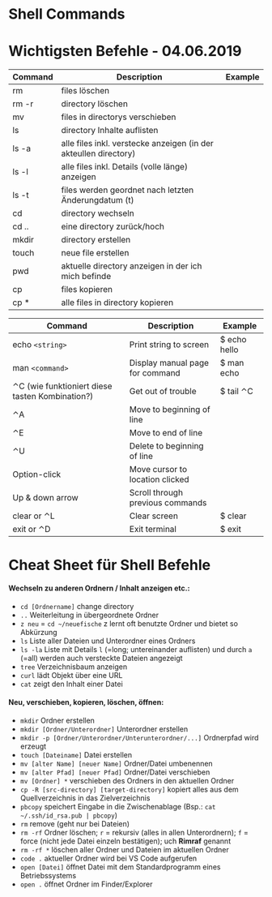 # Shell Commands

# Wichtigsten Befehle  - 04.06.2019

Command    | Description| Example
---------|------|---------------
|rm    |    files löschen
|rm -r |   directory löschen
|mv   |   files in directorys verschieben
|ls   |   directory Inhalte auflisten
|ls -a| alle files inkl. verstecke anzeigen (in der akteullen directory)
|ls -l| alle files inkl. Details (volle länge) anzeigen
|ls -t| files werden geordnet nach letzten Änderungdatum (t)
|cd   | directory wechseln|
|cd .. | eine directory zurück/hoch
|mkdir | directory erstellen
|touch | neue file erstellen
|pwd | aktuelle directory anzeigen in der ich mich befinde
|cp | files kopieren     
|cp * | alle files in directory kopieren




Command	|Description|	Example
----|-------|--------
echo `<string>`	|Print string to screen	|$ echo hello
man `<command>`	|Display manual page for command|	$ man echo
⌃C (wie funktioniert diese tasten Kombination?)|	Get out of trouble	|$ tail ⌃C
⌃A|	Move to beginning of line	|
⌃E|	Move to end of line	|
⌃U|	Delete to beginning of line	|
Option-click|	Move cursor to location clicked	|
Up & down arrow	|Scroll through previous commands|	
clear or ⌃L	|Clear screen	|$ clear
exit or ⌃D	|Exit terminal|	$ exit




# Cheat Sheet für **Shell Befehle** 

#### Wechseln zu anderen Ordnern / Inhalt anzeigen etc.:

- `cd [Ordnername]` change directory
- `..` Weiterleitung in übergeordnete Ordner
- `z neu` = `cd ~/neuefische` z lernt oft benutzte Ordner und bietet so Abkürzung
- `ls` Liste aller Dateien und Unterordner eines Ordners
- `ls -la` Liste mit Details `l` (=long; untereinander auflisten) und durch `a` (=all) werden auch versteckte Dateien angezeigt
- `tree` Verzeichnisbaum anzeigen
- `curl` lädt Objekt über eine URL
- `cat` zeigt den Inhalt einer Datei

#### Neu, verschieben, kopieren, löschen, öffnen:

- `mkdir` Ordner erstellen
- `mkdir [Ordner/Unterordner]` Unterordner erstellen
- `mkdir -p [Ordner/Unterordner/Unterunterordner/...]` Ordnerpfad wird erzeugt
- `touch [Dateiname]` Datei erstellen
- `mv [alter Name] [neuer Name]` Ordner/Datei umbenennen
- `mv [alter Pfad] [neuer Pfad]` Ordner/Datei verschieben
- `mv [Ordner] *` verschieben des Ordners in den aktuellen Ordner
- `cp -R [src-directory] [target-directory]` kopiert alles aus dem Quellverzeichnis in das Zielverzeichnis
- `pbcopy` speichert Eingabe in die Zwischenablage (Bsp.: `cat ~/.ssh/id_rsa.pub | pbcopy`)
- `rm` remove (geht nur bei Dateien)
- `rm -rf` Ordner löschen; `r` = rekursiv (alles in allen Unterordnern); `f` = force (nicht jede Datei einzeln bestätigen); uch **Rimraf** genannt
- `rm -rf *` löschen aller Ordner und Dateien im aktuellen Ordner
- `code .` aktueller Ordner wird bei VS Code aufgerufen
- `open [Datei]` öffnet Datei mit dem Standardprogramm eines Betriebssystems
- `open .` öffnet Ordner im Finder/Explorer


